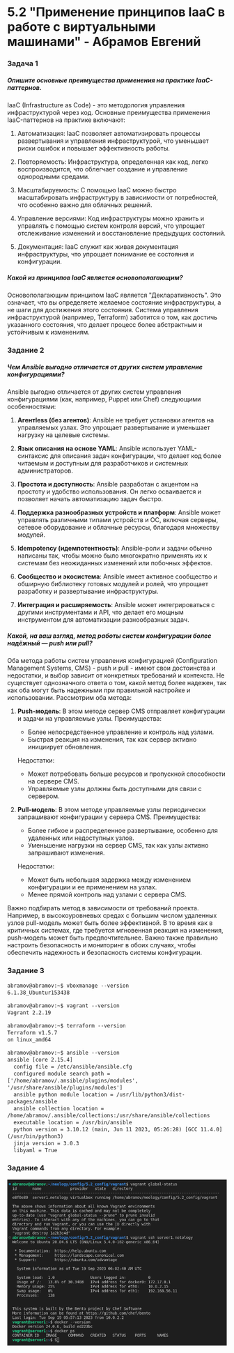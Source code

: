 # 5.2 "Применение принципов IaaC в работе с виртуальными машинами" - Абрамов Евгений

### Задача 1

##### Опишите основные преимущества применения на практике IaaC-паттернов.

IaaC (Infrastructure as Code) - это методология управления инфраструктурой через код. Основные преимущества применения IaaC-паттернов на практике включают:

1. Автоматизация: IaaC позволяет автоматизировать процессы развертывания и управления инфраструктурой, что уменьшает риски ошибок и повышает эффективность работы.

2. Повторяемость: Инфраструктура, определенная как код, легко воспроизводится, что облегчает создание и управление однородными средами.

3. Масштабируемость: С помощью IaaC можно быстро масштабировать инфраструктуру в зависимости от потребностей, что особенно важно для облачных решений.

4. Управление версиями: Код инфраструктуры можно хранить и управлять с помощью систем контроля версий, что упрощает отслеживание изменений и восстановление предыдущих состояний.

5. Документация: IaaC служит как живая документация инфраструктуры, что упрощает понимание ее состояния и конфигурации.

##### Какой из принципов IaaC является основополагающим?

Основополагающим принципом IaaC является "Декларативность". Это означает, что вы определяете желаемое состояние инфраструктуры, а не шаги для достижения этого состояния. Система управления инфраструктурой (например, Terraform) заботится о том, как достичь указанного состояния, что делает процесс более абстрактным и устойчивым к изменениям.

### Задание 2

##### Чем Ansible выгодно отличается от других систем управление конфигурациями?

Ansible выгодно отличается от других систем управления конфигурациями (как, например, Puppet или Chef) следующими особенностями:

1. **Агентless (без агентов)**: Ansible не требует установки агентов на управляемых узлах. Это упрощает развертывание и уменьшает нагрузку на целевые системы.

2. **Язык описания на основе YAML**: Ansible использует YAML-синтаксис для описания задач конфигурации, что делает код более читаемым и доступным для разработчиков и системных администраторов.

3. **Простота и доступность**: Ansible разработан с акцентом на простоту и удобство использования. Он легко осваивается и позволяет начать автоматизацию задач быстро.

4. **Поддержка разнообразных устройств и платформ**: Ansible может управлять различными типами устройств и ОС, включая серверы, сетевое оборудование и облачные ресурсы, благодаря множеству модулей.

5. **Idempotency (идемпотентность)**: Ansible-роли и задачи обычно написаны так, чтобы можно было многократно применять их к системам без неожиданных изменений или побочных эффектов.

6. **Сообщество и экосистема**: Ansible имеет активное сообщество и обширную библиотеку готовых модулей и ролей, что упрощает разработку и развертывание инфраструктуры.

7. **Интеграция и расширяемость**: Ansible может интегрироваться с другими инструментами и API, что делает его мощным инструментом для автоматизации разнообразных задач.

##### Какой, на ваш взгляд, метод работы систем конфигурации более надёжный — push или pull?

Оба метода работы систем управления конфигурацией (Configuration Management Systems, CMS) - push и pull - имеют свои достоинства и недостатки, и выбор зависит от конкретных требований и контекста. Не существует однозначного ответа о том, какой метод более надежен, так как оба могут быть надежными при правильной настройке и использовании. Рассмотрим оба метода:

1. **Push-модель**: В этом методе сервер CMS отправляет конфигурации и задачи на управляемые узлы. Преимущества:
   - Более непосредственное управление и контроль над узлами.
   - Быстрая реакция на изменения, так как сервер активно инициирует обновления.

   Недостатки:
   - Может потребовать больше ресурсов и пропускной способности на сервере CMS.
   - Управляемые узлы должны быть доступными для связи с сервером.

2. **Pull-модель**: В этом методе управляемые узлы периодически запрашивают конфигурации у сервера CMS. Преимущества:
   - Более гибкое и распределенное развертывание, особенно для удаленных или недоступных узлов.
   - Уменьшение нагрузки на сервер CMS, так как узлы активно запрашивают изменения.

   Недостатки:
   - Может быть небольшая задержка между изменением конфигурации и ее применением на узлах.
   - Менее прямой контроль над узлами с сервера CMS.

Важно подбирать метод в зависимости от требований проекта. Например, в высокоуровневых средах с большим числом удаленных узлов pull-модель может быть более эффективной. В то время как в критичных системах, где требуется мгновенная реакция на изменения, push-модель может быть предпочтительнее. Важно также правильно настроить безопасность и мониторинг в обоих случаях, чтобы обеспечить надежность и безопасность системы конфигурации.

### Задание 3

```
abramov@abramov:~$ vboxmanage --version
6.1.38_Ubuntur153438
```
```
abramov@abramov:~$ vagrant --version
Vagrant 2.2.19
```
```
abramov@abramov:~$ terraform --version
Terraform v1.5.7
on linux_amd64
```
```
abramov@abramov:~$ ansible --version
ansible [core 2.15.4]
  config file = /etc/ansible/ansible.cfg
  configured module search path = ['/home/abramov/.ansible/plugins/modules', '/usr/share/ansible/plugins/modules']
  ansible python module location = /usr/lib/python3/dist-packages/ansible
  ansible collection location = /home/abramov/.ansible/collections:/usr/share/ansible/collections
  executable location = /usr/bin/ansible
  python version = 3.10.12 (main, Jun 11 2023, 05:26:28) [GCC 11.4.0] (/usr/bin/python3)
  jinja version = 3.0.3
  libyaml = True
```

### Задание 4

![](https://github.com/jekaabramov/netology_hw/blob/master/%D0%92%D0%B8%D1%80%D1%82%D1%83%D0%B0%D0%BB%D0%B8%D0%B7%D0%B0%D1%86%D0%B8%D1%8F%20%D0%B8%20%D0%BA%D0%BE%D0%BD%D1%82%D0%B5%D0%B9%D0%BD%D0%B5%D1%80%D0%B8%D0%B7%D0%B0%D1%86%D0%B8%D1%8F/5.2_%D0%9F%D1%80%D0%B8%D0%BC%D0%B5%D0%BD%D0%B5%D0%BD%D0%B8%D0%B5%20%D0%BF%D1%80%D0%B8%D0%BD%D1%86%D0%B8%D0%BF%D0%BE%D0%B2%20IaaC%20%D0%B2%20%D1%80%D0%B0%D0%B1%D0%BE%D1%82%D0%B5%20%D1%81%20%D0%B2%D0%B8%D1%80%D1%82%D1%83%D0%B0%D0%BB%D1%8C%D0%BD%D1%8B%D0%BC%D0%B8%20%D0%BC%D0%B0%D1%88%D0%B8%D0%BD%D0%B0%D0%BC%D0%B8/img/4.png)